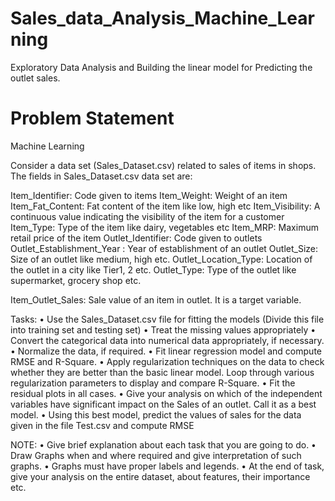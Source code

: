 # Sales_data_Analysis_Machine_Learning
Exploratory Data Analysis and Building the linear model for Predicting the outlet sales.

# Problem Statement

Machine Learning

Consider a data set (Sales_Dataset.csv) related to sales of items in shops. The fields in Sales_Dataset.csv data set are:

Item_Identifier: Code given to items
Item_Weight: Weight of an item
Item_Fat_Content: Fat content of the item like low, high etc
Item_Visibility: A continuous value indicating the visibility of the item for a customer
Item_Type: Type of the item like dairy, vegetables etc
Item_MRP: Maximum retail price of the item
Outlet_Identifier: Code given to outlets
Outlet_Establishment_Year : Year of establishment of an outlet
Outlet_Size: Size of an outlet like medium, high etc.
Outlet_Location_Type: Location of the outlet in a city like Tier1, 2 etc.
Outlet_Type: Type of the outlet like supermarket, grocery shop etc.

Item_Outlet_Sales: Sale value of an item in outlet. It is a target variable.


Tasks:
•	Use the Sales_Dataset.csv file for fitting the models (Divide this file into training set and testing set)
•	Treat the missing values appropriately
•	Convert the categorical data into numerical data appropriately, if necessary.
•	Normalize the data, if required.
•	Fit linear regression model and compute RMSE and R-Square.
•	Apply regularization techniques on the data to check whether they are better than the basic linear model. Loop through various regularization parameters to display and compare R-Square.
•	Fit the residual plots in all cases.
•	Give your analysis on which of the independent variables have significant impact on the Sales of an outlet. Call it as a best model.
•	Using this best model, predict the values of sales for the data given in the file Test.csv and compute RMSE

NOTE:
•	Give brief explanation about each task that you are going to do.
•	Draw Graphs when and where required and give interpretation of such graphs.
•	Graphs must have proper labels and legends. 
•	At the end of task, give your analysis on the entire dataset, about features, their importance etc.
